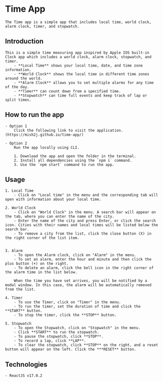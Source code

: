 # Time App

    The Time app is a simple app that includes local time, world clock, alarm clock, timer, and stopwatch.

## Introduction

    This is a simple time measuring app inspired by Apple IOS built-in Clock app which includes a world clock, alarm clock, stopwatch, and timer.
        - **Local Time** shows your local time, date, and time zone information.
        - **World Clock** shows the local time in different time zones around the world.
        - **Alarm Clock** allows you to set multiple alarms for any time of the day.
        - **Timer** can count down from a specified time.
        - **Stopwatch** can time full events and keep track of lap or split times.

## How to run the app

    - Option 1
        Click the following link to visit the application. (https://mish2j.github.io/time-app/)

    - Option 2
        Run the app locally using CLI.

        1. Download the app and open the folder in the terminal.
        2. Install all dependencies using the `npm i` command.
        3. Use the `npm start` command to run the app.

## Usage

    1. Local Time
        - Click on "Local time" in the menu and the corresponding tab will open with information about your local time.

    2. World Clock
        - Click on "World Clock" in the menu. A search bar will appear on the tab, where you can enter the name of the city.
        - Enter the name of the city and press Enter, or click the search icon. Cities with their names and local times will be listed below the search bar.
        - To remove a city from the list, click the close button (X) in the right corner of the list item.


    3. Alarm
        - To open the Alarm clock, click on "Alarm" in the menu.
        - To set an alarm, enter the hour and minute and then click the plus button (+) on the right.
        - To delete an alarm, click the bell icon in the right corner of the alarm time in the list below.

        When the time you have set arrives, you will be notified by a modal window. In this case, the alarm will be automatically removed from the list.

    4. Timer
        - To use the Timer, click on "Timer" in the menu.
        - To run the timer, set the duration of time and click the **START** button.
        - To stop the timer, click the **STOP** button.

    5. Stopwatch
        - To open the Stopwatch, click on "Stopwatch" in the menu.
        - Click **START** to run the stopwatch.
        - To pause the stopwatch, click **STOP**.
        - To record a lap, click **LAP**.
        - To clear the stopwatch, click **STOP** on the right, and a reset button will appear on the left. Click the ***RESET** button.

## Technologies

    - ReactJS v17.0.2
